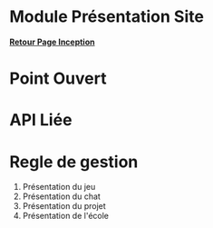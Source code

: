 # Module Présentation Site

**[Retour Page Inception](./00_Page_Inception.md)**

# Point Ouvert

# API Liée

# Regle de gestion

1. Présentation du jeu
2. Présentation du chat
3. Présentation du projet
4. Présentation de l'école